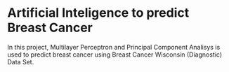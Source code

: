# Artificial Inteligence to predict Breast Cancer
In this project, Multilayer Perceptron and Principal Component Analisys is used to predict breast cancer using Breast Cancer Wisconsin (Diagnostic) Data Set.
